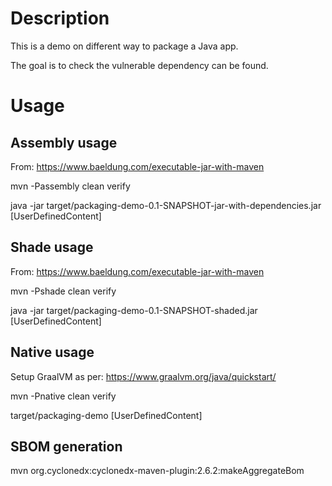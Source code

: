 # Description

This is a demo on different way to package a Java app.

The goal is to check the vulnerable dependency can be found.

# Usage

## Assembly usage

From: https://www.baeldung.com/executable-jar-with-maven

mvn -Passembly clean verify

java -jar target/packaging-demo-0.1-SNAPSHOT-jar-with-dependencies.jar [UserDefinedContent]

## Shade usage

From: https://www.baeldung.com/executable-jar-with-maven

mvn -Pshade clean verify

java -jar target/packaging-demo-0.1-SNAPSHOT-shaded.jar [UserDefinedContent]

## Native usage

Setup GraalVM as per: https://www.graalvm.org/java/quickstart/

mvn -Pnative clean verify

target/packaging-demo [UserDefinedContent]

## SBOM generation

mvn org.cyclonedx:cyclonedx-maven-plugin:2.6.2:makeAggregateBom
